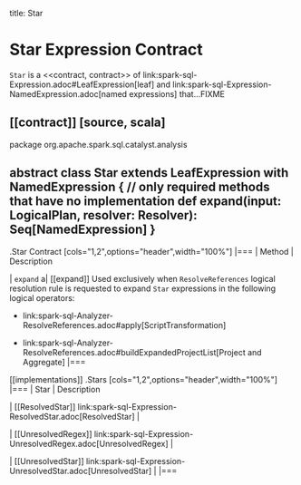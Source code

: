 title: Star

# Star Expression Contract

`Star` is a <<contract, contract>> of link:spark-sql-Expression.adoc#LeafExpression[leaf] and link:spark-sql-Expression-NamedExpression.adoc[named expressions] that...FIXME

[[contract]]
[source, scala]
----
package org.apache.spark.sql.catalyst.analysis

abstract class Star extends LeafExpression with NamedExpression {
  // only required methods that have no implementation
  def expand(input: LogicalPlan, resolver: Resolver): Seq[NamedExpression]
}
----

.Star Contract
[cols="1,2",options="header",width="100%"]
|===
| Method
| Description

| `expand`
a| [[expand]] Used exclusively when `ResolveReferences` logical resolution rule is requested to expand `Star` expressions in the following logical operators:

* link:spark-sql-Analyzer-ResolveReferences.adoc#apply[ScriptTransformation]

* link:spark-sql-Analyzer-ResolveReferences.adoc#buildExpandedProjectList[Project and Aggregate]
|===

[[implementations]]
.Stars
[cols="1,2",options="header",width="100%"]
|===
| Star
| Description

| [[ResolvedStar]] link:spark-sql-Expression-ResolvedStar.adoc[ResolvedStar]
|

| [[UnresolvedRegex]] link:spark-sql-Expression-UnresolvedRegex.adoc[UnresolvedRegex]
|

| [[UnresolvedStar]] link:spark-sql-Expression-UnresolvedStar.adoc[UnresolvedStar]
|
|===
